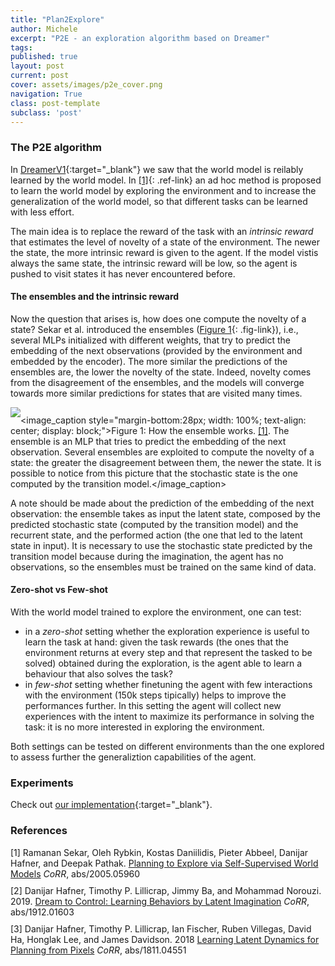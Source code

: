 ```yaml
---
title: "Plan2Explore"
author: Michele
excerpt: "P2E - an exploration algorithm based on Dreamer"
tags:
published: true
layout: post
current: post
cover: assets/images/p2e_cover.png
navigation: True
class: post-template
subclass: 'post'
---
```


### The P2E algorithm
In [DreamerV1]({{site.baseurl}}/2023/06/16/dreamer_v1.html){:target="_blank"} we saw that the world model is reilably learned by the world model. In [[1]](#ref-1){: .ref-link} an ad hoc method is proposed to learn the world model by exploring the environment and to increase the generalization of the world model, so that different tasks can be learned with less effort.

The main idea is to replace the reward of the task with an *intrinsic reward* that estimates the level of novelty of a state of the environment. The newer the state, the more intrinsic reward is given to the agent. If the model vistis always the same state, the intrinsic reward will be low, so the agent is pushed to visit states it has never encountered before.

#### The ensembles and the intrinsic reward
Now the question that arises is, how does one compute the novelty of a state? Sekar et al. introduced the ensembles ([Figure 1](#fig-ens){: .fig-link}), i.e., several MLPs initialized with different weights, that try to predict the embedding of the next observations (provided by the environment and embedded by the encoder). The more similar the predictions of the ensembles are, the lower the novelty of the state. Indeed, novelty comes from the disagreement of the ensembles, and the models will converge towards more similar predictions for states that are visited many times.

<img id="fig-ens" src="{{site.baseurl}}/assets/images/p2e/ensemble.png" style="margin-bottom: 10px; max-width: 300px;" /><image_caption style="margin-bottom:28px; width: 100%; text-align: center; display: block;">Figure 1: How the ensemble works. <a href="#ref-1" class="ref-link">[1]</a>. The ensemble is an MLP that tries to predict the embedding of the next observation. Several ensembles are exploited to compute the novelty of a state: the greater the disagreement between them, the newer the state. It is possible to notice from this picture that the stochastic state is the one computed by the transition model.</image_caption>

A note should be made about the prediction of the embedding of the next observation: the ensemble takes as input the latent state, composed by the predicted stochastic state (computed by the transition model) and the recurrent state, and the performed action (the one that led to the latent state in input). It is necessary to use the stochastic state predicted by the transition model because during the imagination, the agent has no observations, so the ensembles must be trained on the same kind of data.



#### Zero-shot vs Few-shot

With the world model trained to explore the environment, one can test:

* in a *zero-shot* setting whether the exploration experience is useful to learn the task at hand: given the task rewards (the ones that the environment returns at every step and that represent the tasked to be solved) obtained during the exploration, is the agent able to learn a behaviour that also solves the task?
* in *few-shot* setting whether finetuning the agent with few interactions with the environment (150k steps tipically) helps to improve the performances further. In this setting the agent will collect new experiences with the intent to maximize its performance in solving the task: it is no more interested in exploring the environment.

Both settings can be tested on different environments than the one explored to assess further the generaliztion capabilities of the agent.

### Experiments

Check out [our implementation](https://github.com/Eclectic-Sheep/sheeprl/tree/main/sheeprl/algos/dreamer_v1){:target="_blank"}.

### References
<div id="ref-1" class="ref" style="margin-bottom: 10px">[1] Ramanan Sekar, Oleh Rybkin, Kostas Daniilidis, Pieter Abbeel, Danijar Hafner, and Deepak Pathak. <a target="_blank" href="https://arxiv.org/abs/2005.05960">Planning to Explore via Self-Supervised World Models</a> <i>CoRR</i>, abs/2005.05960</div>

<div id="ref-2" class="ref" style="margin-bottom: 10px">[2] Danijar Hafner, Timothy P. Lillicrap, Jimmy Ba, and
Mohammad Norouzi. 2019. <a target="_blank" href="https://arxiv.org/abs/1912.01603">Dream to Control: Learning Behaviors by Latent Imagination</a> <i>CoRR</i>, abs/1912.01603</div>

<div id="ref-3" class="ref">[3] Danijar Hafner, Timothy P. Lillicrap, Ian Fischer, Ruben
Villegas, David Ha, Honglak Lee, and James Davidson. 2018 <a target="_blank" href="https://arxiv.org/abs/1811.04551">Learning Latent Dynamics for Planning from Pixels</a> <i>CoRR</i>, abs/1811.04551</div>